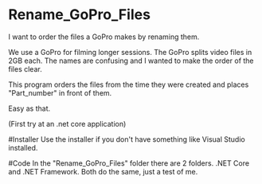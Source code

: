 # Rename_GoPro_Files
I want to order the files a GoPro makes by renaming them.

We use a GoPro for filming longer sessions. The GoPro splits video files in 2GB each. The names are confusing and I wanted to make the order of the files clear.

This program orders the files from the time they were created and places "Part_number" in front of them.

Easy as that.

(First try at an .net core application)

#Installer
Use the installer if you don't have something like Visual Studio installed.

#Code
In the "Rename_GoPro_Files" folder there are 2 folders. 
.NET Core and .NET Framework. Both do the same, just a test of me. 